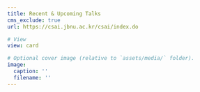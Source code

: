 ```yaml
---
title: Recent & Upcoming Talks
cms_exclude: true
url: https://csai.jbnu.ac.kr/csai/index.do

# View
view: card

# Optional cover image (relative to `assets/media/` folder).
image:
  caption: ''
  filename: ''
---
```

